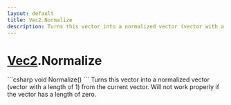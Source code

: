 ```yaml
---
layout: default
title: Vec2.Normalize
description: Turns this vector into a normalized vector (vector with a length of 1) from the current vector. Will not work properly if the vector has a length of zero.
---
```

# [Vec2]({{site.url}}/Pages/StereoKit/Vec2.html).Normalize

<div class='signature' markdown='1'>
```csharp
void Normalize()
```
Turns this vector into a normalized vector (vector with
a length of 1) from the current vector. Will not work properly if
the vector has a length of zero.
</div>




